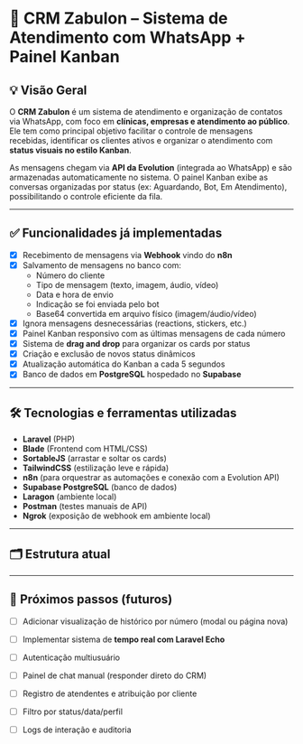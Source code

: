 # 📌 CRM Zabulon – Sistema de Atendimento com WhatsApp + Painel Kanban

## 💡 Visão Geral

O **CRM Zabulon** é um sistema de atendimento e organização de contatos via WhatsApp, com foco em **clínicas, empresas e atendimento ao público**. Ele tem como principal objetivo facilitar o controle de mensagens recebidas, identificar os clientes ativos e organizar o atendimento com **status visuais no estilo Kanban**.

As mensagens chegam via **API da Evolution** (integrada ao WhatsApp) e são armazenadas automaticamente no sistema. O painel Kanban exibe as conversas organizadas por status (ex: Aguardando, Bot, Em Atendimento), possibilitando o controle eficiente da fila.

---

## ✅ Funcionalidades já implementadas

- [x] Recebimento de mensagens via **Webhook** vindo do **n8n**
- [x] Salvamento de mensagens no banco com:
  - Número do cliente
  - Tipo de mensagem (texto, imagem, áudio, vídeo)
  - Data e hora de envio
  - Indicação se foi enviada pelo bot
  - Base64 convertida em arquivo físico (imagem/áudio/vídeo)
- [x] Ignora mensagens desnecessárias (reactions, stickers, etc.)
- [x] Painel Kanban responsivo com as últimas mensagens de cada número
- [x] Sistema de **drag and drop** para organizar os cards por status
- [x] Criação e exclusão de novos status dinâmicos
- [x] Atualização automática do Kanban a cada 5 segundos
- [x] Banco de dados em **PostgreSQL** hospedado no **Supabase**

---

## 🛠️ Tecnologias e ferramentas utilizadas

- **Laravel** (PHP)
- **Blade** (Frontend com HTML/CSS)
- **SortableJS** (arrastar e soltar os cards)
- **TailwindCSS** (estilização leve e rápida)
- **n8n** (para orquestrar as automações e conexão com a Evolution API)
- **Supabase PostgreSQL** (banco de dados)
- **Laragon** (ambiente local)
- **Postman** (testes manuais de API)
- **Ngrok** (exposição de webhook em ambiente local)

---

## 🗂️ Estrutura atual


---

## 🚧 Próximos passos (futuros)

- [ ] Adicionar visualização de histórico por número (modal ou página nova)
- [ ] Implementar sistema de **tempo real com Laravel Echo**
- [ ] Autenticação multiusuário
- [ ] Painel de chat manual (responder direto do CRM)
- [ ] Registro de atendentes e atribuição por cliente
- [ ] Filtro por status/data/perfil
- [ ] Logs de interação e auditoria

